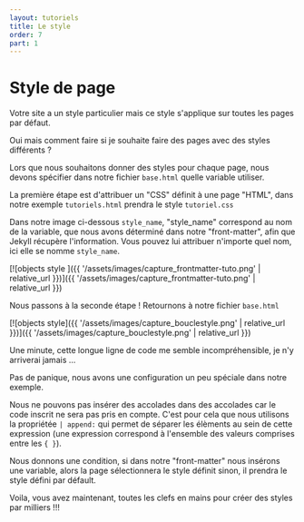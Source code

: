 ```yaml
---
layout: tutoriels
title: Le style
order: 7
part: 1
---
```

# Style de page

Votre site a un style particulier mais ce style s'applique sur toutes les pages par défaut.

Oui mais comment faire si je souhaite faire des pages avec des styles différents ?

Lors que nous souhaitons donner des styles pour chaque page, nous devons spécifier dans notre fichier `base.html` quelle variable utiliser.

La première étape est d'attribuer un "CSS" définit à une page "HTML", dans notre exemple `tutoriels.html` prendra le style `tutoriel.css`

Dans notre image ci-dessous `style_name`, "style_name" correspond au nom de la variable, que nous avons déterminé dans notre 
"front-matter", afin que Jekyll récupère l'information. Vous pouvez lui attribuer n'importe quel nom, ici elle se nomme `style_name`.


[![objects style ]({{ '/assets/images/capture_frontmatter-tuto.png' | relative_url }})]({{ '/assets/images/capture_frontmatter-tuto.png' | relative_url }})

Nous passons à la seconde étape ! Retournons à notre fichier `base.html` 

[![objects style]({{ '/assets/images/capture_bouclestyle.png' | relative_url }})]({{ '/assets/images/capture_bouclestyle.png' | relative_url }})

Une minute, cette longue ligne de code me semble incompréhensible, je n'y arriverai jamais ...

Pas de panique, nous avons une configuration un peu spéciale dans notre exemple.

Nous ne pouvons pas insérer des accolades dans des accolades car le code inscrit ne sera pas pris en compte. C'est pour cela que nous utilisons la propriétée `| append:` qui permet de séparer les élèments au sein de cette expression (une expression correspond à l'ensemble des valeurs comprises entre les `{ }`).

Nous donnons une condition, si dans notre "front-matter" nous insérons une variable, alors la page sélectionnera le style définit sinon, il prendra le style défini par défault.

Voila, vous avez maintenant, toutes les clefs en mains pour créer des styles par milliers !!!



